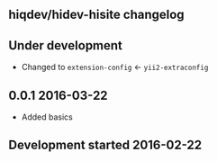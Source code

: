 hiqdev/hidev-hisite changelog
-----------------------------

## Under development

- Changed to `extension-config` <- `yii2-extraconfig`

## 0.0.1 2016-03-22

- Added basics

## Development started 2016-02-22

